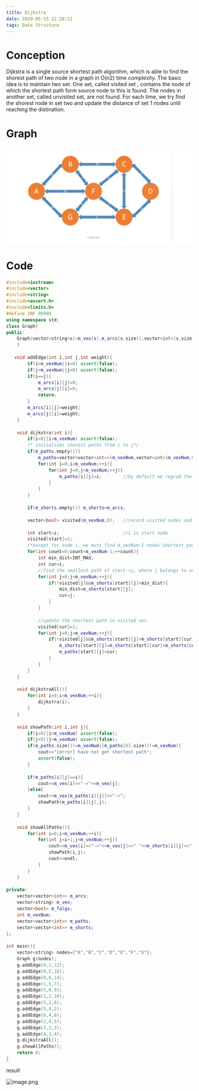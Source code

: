 ```yaml
---
title: Dijkstra
date: 2020-05-15 12:20:11
tags: Data Structure
---
```

# Conception
Dijkstra is a single source shortest path algorithm, which is able to find the shorest path of two node in a graph in O(n2) time complexity. The basic idea is to maintain two set. One set, called visited set  , contains the node of which the shortest path form source node to this is found. The nodes in another set, called unvisited set, are not found. For each time, we try find the shorest node in set two and update the distance of set 1 nodes until reaching the distination.
# Graph
![](images/1.png)
# Code
```cpp
#include<iostream>
#include<vector>
#include<string>
#include<assert.h>
#include<limits.h>
#define INF 99999
using namespace std;
class Graph{
public:
    Graph(vector<string>s):m_vex(s),m_arcs(s.size(),vector<int>(s.size(),INF)),m_falgs(s.size()),m_vexNum(s.size()){
    }

   void addEdge(int i,int j,int weight){
        if(i>m_vexNum||i<0) assert(false);
        if(j>m_vexNum||j<0) assert(false);
        if(i==j){
            m_arcs[i][j]=0;
            m_arcs[j][i]=0;
            return;
        }
        m_arcs[i][j]=weight;
        m_arcs[j][i]=weight;
    }

    void dijkstra(int i){
        if(i<0||i>m_vexNum) assert(false);
        /* initializes shorest paths from i to j*/
        if(m_paths.empty()){
            m_paths=vector<vector<int>>(m_vexNum,vector<int>(m_vexNum,0));
            for(int i=0;i<m_vexNum;++i){
                for(int j=0;j<m_vexNum;++j){
                    m_paths[i][j]=i;        //by default we regrad the shortest path is i->j directly
                }
            }
        }

        if(m_shorts.empty()) m_shorts=m_arcs;

        vector<bool> visited(m_vexNum,0);   //record visited nodes and unvisited nodes.

        int start=i;                        //i is start node
        visited[start]=1;
        /*except for node i, we must find m_vexNum-1 nodes'shortest path in total*/
        for(int count=0;count<m_vexNum-1;++count){
            int min_dist=INT_MAX;
            int cur=i;
            //find the smallest path of start->j, where j belongs to unvisited set.
            for(int j=0;j<m_vexNum;++j){
                if(!visited[j]&&m_shorts[start][j]<min_dist){
                    min_dist=m_shorts[start][j];
                    cur=j;
                }
            }

            //update the shortest path in visited set.
            visited[cur]=1;
            for(int j=0;j<m_vexNum;++j){
                if(!visited[j]&&m_shorts[start][j]>m_shorts[start][cur]+m_shorts[cur][j]){
                    m_shorts[start][j]=m_shorts[start][cur]+m_shorts[cur][j];
                    m_paths[start][j]=cur;
                }
            }
        }
    }

    void dijkstraAll(){
        for(int i=0;i<m_vexNum;++i){
            dijkstra(i);
        }
    }

    void showPath(int i,int j){
        if(i<0||i>m_vexNum) assert(false);
        if(j<0||j>m_vexNum) assert(false);
        if(m_paths.size()!=m_vexNum||m_paths[0].size()!=m_vexNum){
            cout<<"[error] have not get shortest path";
            assert(false);
        }

        if(m_paths[i][j]==i){
            cout<<m_vex[i]<<"->"<<m_vex[j];
        }else{
            cout<<m_vex[m_paths[i][j]]<<"->";
            showPath(m_paths[i][j],j);
        }
    }

    void showAllPaths(){
        for(int i=0;i<m_vexNum;++i){
            for(int j=i+1;j<m_vexNum;++j){
                cout<<m_vex[i]<<"->"<<m_vex[j]<<" "<<m_shorts[i][j]<<" shortest path is: ";
                showPath(i,j);
                cout<<endl;
            }
        }
    }

private:
    vector<vector<int>> m_arcs;
    vector<string> m_vex;
    vector<bool> m_falgs;
    int m_vexNum;
    vector<vector<int>> m_paths;
    vector<vector<int>> m_shorts;
};

int main(){
    vector<string> nodes={"A","B","C","D","E","F","G"};
    Graph g(nodes);
    g.addEdge(0,1,12);
    g.addEdge(0,5,16);
    g.addEdge(0,6,14);
    g.addEdge(1,5,7);
    g.addEdge(5,6,9);
    g.addEdge(1,2,10);
    g.addEdge(5,2,6);
    g.addEdge(5,4,2);
    g.addEdge(6,4,8);
    g.addEdge(2,4,5);
    g.addEdge(2,3,3);
    g.addEdge(4,3,4);
    g.dijkstraAll();
    g.showAllPaths();
    return 0;
}
```

result

![image.png](https://upload-images.jianshu.io/upload_images/13348038-6d01f1034ce622f9.png?imageMogr2/auto-orient/strip%7CimageView2/2/w/1240)
